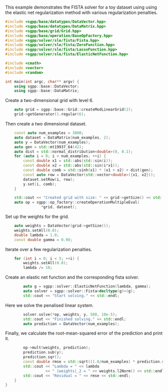 
This example demonstrates the FISTA solver for a toy dataset using
using the elastic net regularization method with various regularization
penalties.

```c++
#include <sgpp/base/datatypes/DataVector.hpp>
#include <sgpp/base/datatypes/DataMatrix.hpp>
#include <sgpp/base/grid/Grid.hpp>
#include <sgpp/base/operation/BaseOpFactory.hpp>
#include <sgpp/solver/sle/fista/Fista.hpp>
#include <sgpp/solver/sle/fista/ZeroFunction.hpp>
#include <sgpp/solver/sle/fista/LassoFunction.hpp>
#include <sgpp/solver/sle/fista/ElasticNetFunction.hpp>

#include <cmath>
#include <vector>
#include <random>

int main(int argc, char** argv) {
    using sgpp::base::DataVector;
    using sgpp::base::DataMatrix;
```

Create a two-dimensional grid with level 6.

```c++
    auto grid = sgpp::base::Grid::createModLinearGrid(2);
    grid->getGenerator().regular(6);
```

Then create a two dimensional dataset.

```c++
    const auto num_examples = 3000;
    auto dataset = DataMatrix(num_examples, 2);
    auto y = DataVector(num_examples);
    auto gen = std::mt19937_64(42);
    auto dist = std::normal_distribution<double>(0, 0.1);
    for (auto i = 0; i < num_examples; ++i) {
        const double x1 = std::abs(std::sin(i));
        const double x2 = std::abs(std::sin(i*x1));
        const double comb = std::sinh(x1) * (x1 + x2) + dist(gen);
        const auto row = DataVector(std::vector<double>({x1, x2}));
        dataset.setRow(i, row);
        y.set(i, comb);
    }

    std::cout << "Created grid with size: " << grid->getSize() << std::endl;
    auto op = sgpp::op_factory::createOperationMultipleEval(
                *grid, dataset);
```

Set up the weights for the grid.

```c++
    auto weights = DataVector(grid->getSize());
    weights.setAll(0.0);
    double lambda = 1.0;
    const double gamma = 0.98;
```

Iterate over a few regularization penalties.

```c++
    for (int i = 0; i < 5; ++i) {
        weights.setAll(0.0);
        lambda /= 10;
```

Create an elastic net function and the corresponding fista solver.

```c++
        auto g = sgpp::solver::ElasticNetFunction(lambda, gamma);
        auto solver = sgpp::solver::Fista<decltype(g)>(g);
        std::cout << "Start solving." << std::endl;
```

Here we solve the penalised linear system.

```c++
        solver.solve(*op, weights, y, 500, 10e-5);
        std::cout << "Finished solving." << std::endl;
        auto prediction = DataVector(num_examples);
```

Finally, we calculate the root-mean-squared error of the prediction
and print it.

```c++
        op->mult(weights, prediction);
        prediction.sub(y);
        prediction.sqr();
        const double rmse = std::sqrt((1.0/num_examples) * prediction.sum());
        std::cout << "Lambda = " << lambda
                  << " |weights|_2 = " << weights.l2Norm() << std::endl;
        std::cout << "Residual = " << rmse << std::endl;
    }
}
```

